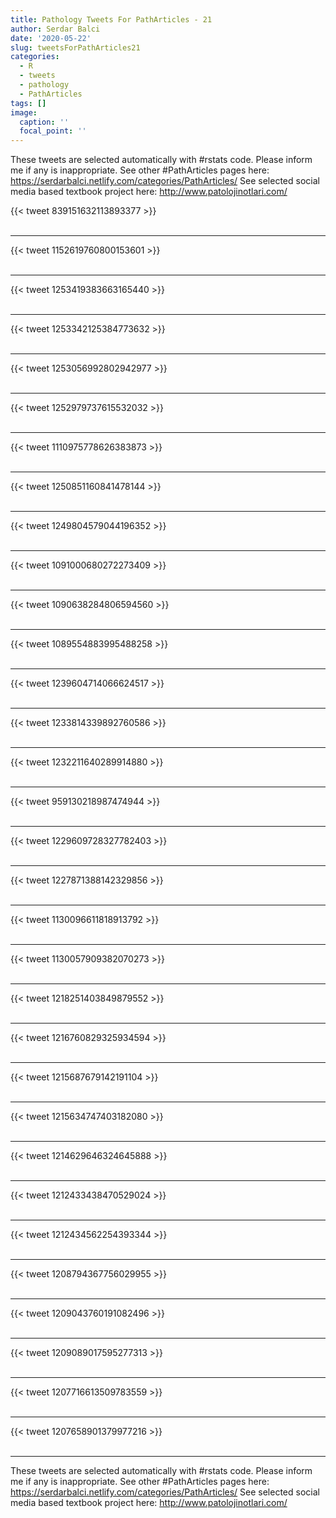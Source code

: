 ```yaml
---
title: Pathology Tweets For PathArticles - 21
author: Serdar Balci
date: '2020-05-22'
slug: tweetsForPathArticles21
categories:
  - R
  - tweets
  - pathology
  - PathArticles
tags: []
image:
  caption: ''
  focal_point: ''
---
```



These tweets are selected automatically with #rstats code. Please inform me if any is inappropriate.
See other #PathArticles pages here: https://serdarbalci.netlify.com/categories/PathArticles/ 
See selected social media based textbook project here: http://www.patolojinotlari.com/

{{< tweet 839151632113893377 >}}
<br>
<br>
<hr>
{{< tweet 1152619760800153601 >}}
<br>
<br>
<hr>
{{< tweet 1253419383663165440 >}}
<br>
<br>
<hr>
{{< tweet 1253342125384773632 >}}
<br>
<br>
<hr>
{{< tweet 1253056992802942977 >}}
<br>
<br>
<hr>
{{< tweet 1252979737615532032 >}}
<br>
<br>
<hr>
{{< tweet 1110975778626383873 >}}
<br>
<br>
<hr>
{{< tweet 1250851160841478144 >}}
<br>
<br>
<hr>
{{< tweet 1249804579044196352 >}}
<br>
<br>
<hr>
{{< tweet 1091000680272273409 >}}
<br>
<br>
<hr>
{{< tweet 1090638284806594560 >}}
<br>
<br>
<hr>
{{< tweet 1089554883995488258 >}}
<br>
<br>
<hr>
{{< tweet 1239604714066624517 >}}
<br>
<br>
<hr>
{{< tweet 1233814339892760586 >}}
<br>
<br>
<hr>
{{< tweet 1232211640289914880 >}}
<br>
<br>
<hr>
{{< tweet 959130218987474944 >}}
<br>
<br>
<hr>
{{< tweet 1229609728327782403 >}}
<br>
<br>
<hr>
{{< tweet 1227871388142329856 >}}
<br>
<br>
<hr>
{{< tweet 1130096611818913792 >}}
<br>
<br>
<hr>
{{< tweet 1130057909382070273 >}}
<br>
<br>
<hr>
{{< tweet 1218251403849879552 >}}
<br>
<br>
<hr>
{{< tweet 1216760829325934594 >}}
<br>
<br>
<hr>
{{< tweet 1215687679142191104 >}}
<br>
<br>
<hr>
{{< tweet 1215634747403182080 >}}
<br>
<br>
<hr>
{{< tweet 1214629646324645888 >}}
<br>
<br>
<hr>
{{< tweet 1212433438470529024 >}}
<br>
<br>
<hr>
{{< tweet 1212434562254393344 >}}
<br>
<br>
<hr>
{{< tweet 1208794367756029955 >}}
<br>
<br>
<hr>
{{< tweet 1209043760191082496 >}}
<br>
<br>
<hr>
{{< tweet 1209089017595277313 >}}
<br>
<br>
<hr>
{{< tweet 1207716613509783559 >}}
<br>
<br>
<hr>
{{< tweet 1207658901379977216 >}}
<br>
<br>
<hr>


These tweets are selected automatically with #rstats code. Please inform me if any is inappropriate.
See other #PathArticles pages here: https://serdarbalci.netlify.com/categories/PathArticles/ 
See selected social media based textbook project here: http://www.patolojinotlari.com/
